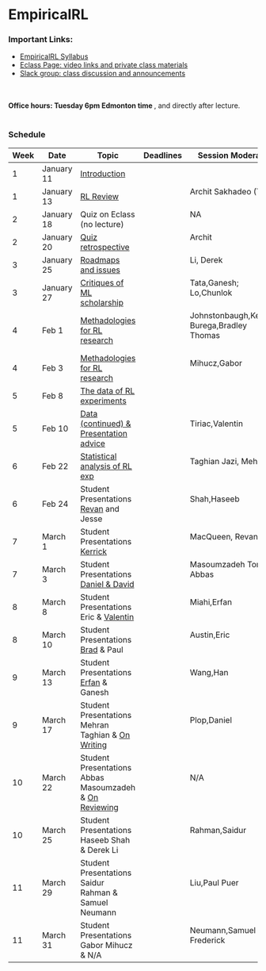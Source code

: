 # EmpiricalRL 

<h3> Important Links:</h3>
<ul>
<li><a href="https://amw8.github.io/EmpiricalRL/syllabus">EmpiricalRL Syllabus</a></li>
<li><a href="https://eclass.srv.ualberta.ca/course/view.php?id=68097">Eclass Page: video links and private class materials</a></li>
<li><a href="https://empirical-rl.slack.com">Slack group: class discussion and announcements </a></li>
</ul>
<br>
<br>
<b> Office hours: Tuesday 6pm Edmonton time </b>, and directly after lecture.
<br>
<br>

<h3> Schedule </h3>




Week | Date | Topic | Deadlines | Session Moderator
------------ | ------------- | ------------- | ------------- | -------------
1| January 11 |<a href="slides/lec1.pdf">  Introduction </a> | |  <br/> <br/>  
1| January 13 |<a href="slides/lec2.pdf">  RL Review </a> | | Archit Sakhadeo (TA) <br/> <br/>
2| January 18 | Quiz on Eclass (no lecture) | | NA <br/> <br/>
2| January 20 | <a href="slides/lec4.pdf"> Quiz retrospective</a> | | Archit <br/> <br/>
3| January 25 | <a href="slides/lec5.pdf"> Roadmaps and issues </a> | | Li, Derek <br/> <br/>
3| January 27 | <a href="slides/lec6.pdf"> Critiques of ML scholarship </a> | | Tata,Ganesh; Lo,Chunlok <br/> <br/>
4| Feb 1 | <a href="slides/lec7.pdf"> Methadologies for RL research </a> | | Johnstonbaugh,Kerrick; Burega,Bradley Thomas <br/> <br/>
4| Feb 3 | <a href="slides/lec7.pdf"> Methadologies for RL research </a> | | Mihucz,Gabor <br/> <br/>
5| Feb 8 | <a href="slides/lec8.pdf"> The data of RL experiments </a> | |  <br/> <br/>
5| Feb 10 | <a href="slides/lec8.pdf"> Data (continued) & Presentation advice </a> | | Tiriac,Valentin <br/> <br/>
6| Feb 22 | <a href="slides/lec9.pdf"> Statistical analysis of RL exp </a> | | Taghian Jazi, Mehran <br/> <br/>
6| Feb 24 | Student Presentations <a href="presentations/Offline_Eval.pdf">Revan</a> and Jesse | | Shah,Haseeb <br/> <br/>
7| March 1 | Student Presentations <a href="presentations/tmp.pdf">Kerrick</a> | | MacQueen, Revan <br/> <br/>
7| March 3 | Student Presentations <a href="presentations/tmp.pdf">Daniel & David</a> | | Masoumzadeh Tork, Abbas <br/> <br/>
8| March 8 | Student Presentations Eric & <a href="presentations/valentin.pdf">Valentin</a> | | Miahi,Erfan <br/> <br/>
8| March 10 | Student Presentations <a href="presentations/brad.pdf">Brad</a> & Paul | | Austin,Eric <br/> <br/>
9| March 13 | Student Presentations <a href="presentations/erfan.pdf">Erfan</a> & Ganesh | | Wang,Han <br/> <br/>
9| March 17 | Student Presentations Mehran Taghian & <a href="slides/ScientificWriting.pdf">On Writing</a> | | Plop,Daniel <br/> <br/>
10| March 22 | Student Presentations Abbas Masoumzadeh & <a href="slides/Reviewing.pdf">On Reviewing</a> | | N/A <br/> <br/>
10| March 25 | Student Presentations Haseeb Shah & Derek Li | | Rahman,Saidur <br/> <br/>
11| March 29 | Student Presentations Saidur Rahman & Samuel Neumann | | Liu,Paul Puer <br/> <br/>
11| March 31 | Student Presentations Gabor Mihucz & N/A | | Neumann,Samuel Frederick <br/> <br/>
